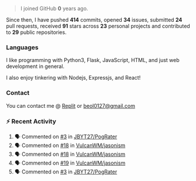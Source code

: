 > I joined GitHub **0** years ago.

Since then, I have pushed **414** commits, opened **34** issues, submitted **24** pull requests, received **91** stars across **23** personal projects and contributed to **29** public repositories.


### Languages
I like programming with Python3, Flask, JavaScript, HTML, and just web development in general.

I also enjoy tinkering with Nodejs, Expressjs, and React!


### Contact
You can contact me @ [Replit](https://replit.com/@JBloves27) or beol0127@gmail.com

### :zap: Recent Activity

<!--START_SECTION:activity-->
1. 🗣 Commented on [#3](https://github.com/JBYT27/PogRater/issues/3) in [JBYT27/PogRater](https://github.com/JBYT27/PogRater)
2. 🗣 Commented on [#18](https://github.com/VulcanWM/jasonism/issues/18) in [VulcanWM/jasonism](https://github.com/VulcanWM/jasonism)
3. 🗣 Commented on [#18](https://github.com/VulcanWM/jasonism/issues/18) in [VulcanWM/jasonism](https://github.com/VulcanWM/jasonism)
4. 🗣 Commented on [#19](https://github.com/VulcanWM/jasonism/issues/19) in [VulcanWM/jasonism](https://github.com/VulcanWM/jasonism)
5. 🗣 Commented on [#3](https://github.com/JBYT27/PogRater/issues/3) in [JBYT27/PogRater](https://github.com/JBYT27/PogRater)
<!--END_SECTION:activity-->
